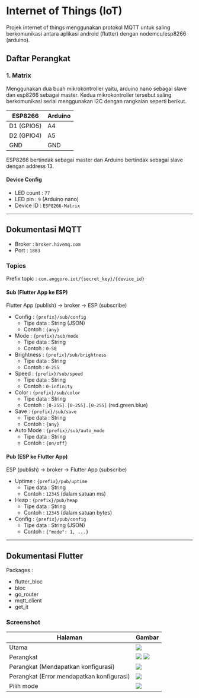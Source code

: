 # Internet of Things (IoT)

Projek internet of things menggunakan protokol MQTT untuk saling berkomunikasi antara aplikasi android (flutter) dengan nodemcu/esp8266 (arduino).

## Daftar Perangkat

### 1. Matrix

Menggunakan dua buah mikrokontroller yaitu, arduino nano sebagai slave dan esp8266 sebagai master. Kedua mikrokontroller tersebut saling berkomunikasi serial menggunakan I2C dengan rangkaian seperti berikut.

| ESP8266    | Arduino |
| ---------- | ------- |
| D1 (GPIO5) | A4      |
| D2 (GPIO4) | A5      |
| GND        | GND     |

ESP8266 bertindak sebagai master dan Arduino bertindak sebagai slave dengan address 13.

#### Device Config

- LED count : `77`
- LED pin : `9` (Arduino nano)
- Device ID : `ESP8266-Matrix`

<hr />

## Dokumentasi MQTT

- Broker : `broker.hivemq.com`
- Port : `1883`

### Topics

Prefix topic : `com.anggoro.iot/{secret_key}/{device_id}`

#### Sub (Flutter App ke ESP)

Flutter App (publish) -> broker -> ESP (subscribe)

- Config : `{prefix}/sub/config`
  - Tipe data : String (JSON)
  - Contoh : `{any}`
- Mode : `{prefix}/sub/mode`
  - Tipe data : String
  - Contoh : `0-58`
- Brightness : `{prefix}/sub/brightness`
  - Tipe data : String
  - Contoh : `0-255`
- Speed : `{prefix}/sub/speed`
  - Tipe data : String
  - Contoh : `0-infinity`
- Color : `{prefix}/sub/color`
  - Tipe data : String
  - Contoh : `[0-255].[0-255].[0-255]` (red.green.blue)
- Save : `{prefix}/sub/save`
  - Tipe data : String
  - Contoh : `{any}`
- Auto Mode : `{prefix}/sub/auto_mode`
  - Tipe data : String
  - Contoh : `{on/off}`

#### Pub (ESP ke Flutter App)

ESP (publish) -> broker -> Flutter App (subscribe)

- Uptime : `{prefix}/pub/uptime`
  - Tipe data : String
  - Contoh : `12345` (dalam satuan ms)
- Heap : `{prefix}/pub/heap`
  - Tipe data : String
  - Contoh : `12345` (dalam satuan bytes)
- Config : `{prefix}/pub/config`
  - Tipe data : String (JSON)
  - Contoh : `{"mode": 1, ...}`

<hr />

## Dokumentasi Flutter

Packages :

- flutter_bloc
- bloc
- go_router
- mqtt_client
- get_it

### Screenshot

| Halaman                                   | Gambar                                                                        |
| ----------------------------------------- | ----------------------------------------------------------------------------- |
| Utama                                     | ![](screenshots/home%20page.jpg)                                              |
| Perangkat                                 | ![](screenshots/device%20page%201.jpg) ![](screenshots/device%20page%202.jpg) |
| Perangkat (Mendapatkan konfigurasi)       | ![](screenshots/getting%20device%20config%20page.jpg)                         |
| Perangkat (Error mendapatkan konfigurasi) | ![](screenshots/failure%20getting%20device%20config%20page.jpg)               |
| Pilih mode                                | ![](screenshots/select%20mode%20page.jpg)                                     |
